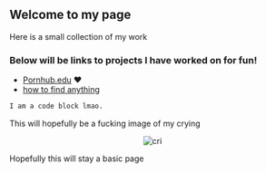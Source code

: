 ## Welcome to my page

Here is a small collection of my work

### Below will be links to projects I have worked on for fun!

- [Pornhub.edu](https://pornhub.edu) ♥️
- [how to find anything](https://google.com)

```markdown
I am a code block lmao.
```
  <p>This will hopefully be a fucking image of my crying</p>
<p align="center">
  <img src="https://www.csun.edu/~nai16588/pics/dankolai.jpg" alt="cri"/>
</p>
 
<p>Hopefully this will stay a basic page</p>
